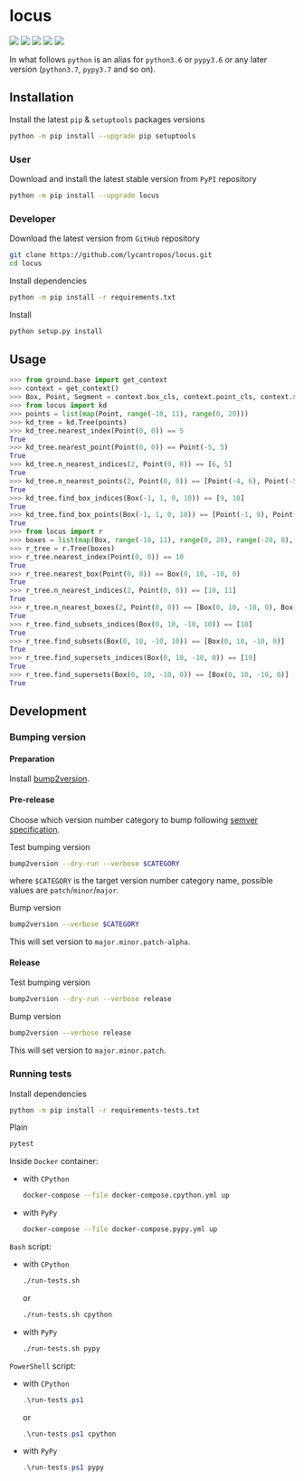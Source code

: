 locus
=====

[![](https://github.com/lycantropos/locus/actions/workflows/ci.yml/badge.svg?branch=master)](https://github.com/lycantropos/locus/actions/workflows/ci.yml "Github Actions")
[![](https://readthedocs.org/projects/locus/badge/?version=latest)](https://locus.readthedocs.io/en/latest "Documentation")
[![](https://codecov.io/gh/lycantropos/locus/branch/master/graph/badge.svg)](https://codecov.io/gh/lycantropos/locus "Codecov")
[![](https://img.shields.io/github/license/lycantropos/locus.svg)](https://github.com/lycantropos/locus/blob/master/LICENSE "License")
[![](https://badge.fury.io/py/locus.svg)](https://badge.fury.io/py/locus "PyPI")

In what follows `python` is an alias for `python3.6` or `pypy3.6`
or any later version (`python3.7`, `pypy3.7` and so on).

Installation
------------

Install the latest `pip` & `setuptools` packages versions
```bash
python -m pip install --upgrade pip setuptools
```

### User

Download and install the latest stable version from `PyPI` repository
```bash
python -m pip install --upgrade locus
```

### Developer

Download the latest version from `GitHub` repository
```bash
git clone https://github.com/lycantropos/locus.git
cd locus
```

Install dependencies
```bash
python -m pip install -r requirements.txt
```

Install
```bash
python setup.py install
```

Usage
-----
```python
>>> from ground.base import get_context
>>> context = get_context()
>>> Box, Point, Segment = context.box_cls, context.point_cls, context.segment_cls
>>> from locus import kd
>>> points = list(map(Point, range(-10, 11), range(0, 20)))
>>> kd_tree = kd.Tree(points)
>>> kd_tree.nearest_index(Point(0, 0)) == 5
True
>>> kd_tree.nearest_point(Point(0, 0)) == Point(-5, 5)
True
>>> kd_tree.n_nearest_indices(2, Point(0, 0)) == [6, 5]
True
>>> kd_tree.n_nearest_points(2, Point(0, 0)) == [Point(-4, 6), Point(-5, 5)]
True
>>> kd_tree.find_box_indices(Box(-1, 1, 0, 10)) == [9, 10]
True
>>> kd_tree.find_box_points(Box(-1, 1, 0, 10)) == [Point(-1, 9), Point(0, 10)]
True
>>> from locus import r
>>> boxes = list(map(Box, range(-10, 11), range(0, 20), range(-20, 0), range(-10, 11)))
>>> r_tree = r.Tree(boxes)
>>> r_tree.nearest_index(Point(0, 0)) == 10
True
>>> r_tree.nearest_box(Point(0, 0)) == Box(0, 10, -10, 0)
True
>>> r_tree.n_nearest_indices(2, Point(0, 0)) == [10, 11]
True
>>> r_tree.n_nearest_boxes(2, Point(0, 0)) == [Box(0, 10, -10, 0), Box(1, 11, -9, 1)]
True
>>> r_tree.find_subsets_indices(Box(0, 10, -10, 10)) == [10]
True
>>> r_tree.find_subsets(Box(0, 10, -10, 10)) == [Box(0, 10, -10, 0)]
True
>>> r_tree.find_supersets_indices(Box(0, 10, -10, 0)) == [10]
True
>>> r_tree.find_supersets(Box(0, 10, -10, 0)) == [Box(0, 10, -10, 0)]
True

```

Development
-----------

### Bumping version

#### Preparation

Install
[bump2version](https://github.com/c4urself/bump2version#installation).

#### Pre-release

Choose which version number category to bump following [semver
specification](http://semver.org/).

Test bumping version
```bash
bump2version --dry-run --verbose $CATEGORY
```

where `$CATEGORY` is the target version number category name, possible
values are `patch`/`minor`/`major`.

Bump version
```bash
bump2version --verbose $CATEGORY
```

This will set version to `major.minor.patch-alpha`. 

#### Release

Test bumping version
```bash
bump2version --dry-run --verbose release
```

Bump version
```bash
bump2version --verbose release
```

This will set version to `major.minor.patch`.

### Running tests

Install dependencies
```bash
python -m pip install -r requirements-tests.txt
```

Plain
```bash
pytest
```

Inside `Docker` container:
- with `CPython`
  ```bash
  docker-compose --file docker-compose.cpython.yml up
  ```
- with `PyPy`
  ```bash
  docker-compose --file docker-compose.pypy.yml up
  ```

`Bash` script:
- with `CPython`
  ```bash
  ./run-tests.sh
  ```
  or
  ```bash
  ./run-tests.sh cpython
  ```

- with `PyPy`
  ```bash
  ./run-tests.sh pypy
  ```

`PowerShell` script:
- with `CPython`
  ```powershell
  .\run-tests.ps1
  ```
  or
  ```powershell
  .\run-tests.ps1 cpython
  ```
- with `PyPy`
  ```powershell
  .\run-tests.ps1 pypy
  ```
